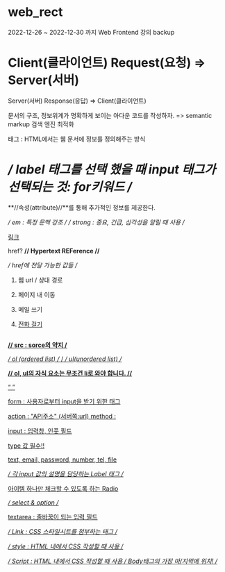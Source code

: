 # web_rect

2022-12-26 ~ 2022-12-30 까지 Web Frontend 강의 backup

# Client(클라이언트) Request(요청) => Server(서버)

Server(서버) Response(응답) => Client(클라이언트)

문서의 구조, 정보위계가 명확하게 보이는 아다운 코드를 작성하자. => semantic markup
검색 엔진 최적화

태그 : HTML에서는 웹 문서에 정보를 정의해주는 방식

# */ label 태그를 선택 했을 때 input 태그가 선택되는 것: for키워드 /*

**//속성(attribute)//**를 통해 추가적인 정보를 제공한다.

*/ em : 특정 문맥 강조 /*
*/ strong : 중요, 긴급, 심각성을 알릴 때 사용 /*

<a href = "#"> 링크 </a>

href? 
**// Hypertext REFerence //**


*/ href에 전달 가능한 값들 /*

1. 웹 url / 상대 경로 
<a href = "주소"> </a>

2. 페이지 내 이동
<a href = "#id"> </a>

3. 메일 쓰기 
<a href = "mailto:메일 주소">

4. 전화 걸기 
<a href = "tel:전화번호">


<img src = "" alt="">

**// src : sorce의 약지 /**

*/ ol (ordered list) /* / */ ul(unordered list) /*

**// ol, ul의 자식 요소는 무조건 li로 와야 합니다. //**

<q> </q>

form : 사용자로부터 input을 받기 위한 태그

<form action = "" method = ""> </form>

action : "API주소" (서버쪽:url)
method : 

input : 입력창, 인풋 필드

type 값 필수!!

text, email, password, number, tel, file

*/ 각 input 값의 설명을 담당하는 Label 태그 /*

아이템 하나만 체크할 수 있도록 하는 Radio

*/ select & option /*

textarea : 줄바꿈이 되는 입력 필드

*/ Link : CSS 스타일시트를 첨부하는 태그 /*

*/ style : HTML 내에서 CSS 작성할 때 사용 /*

*/ Script : HTML 내에서 CSS 작성할 때 사용 / Body태그의 가장 마/지막에 위치! /*
